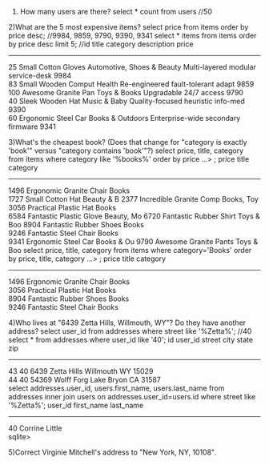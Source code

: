1) How many users are there?
select * count from users //50

2)What are the 5 most expensive items?
select price from items order by price desc;
//9984, 9859, 9790, 9390, 9341
select * items from items order by price desc limit 5;
//id          title                category                    description                         price     
----------  -------------------  --------------------------  ----------------------------------  ----------
25          Small Cotton Gloves  Automotive, Shoes & Beauty  Multi-layered modular service-desk  9984      
83          Small Wooden Comput  Health                      Re-engineered fault-tolerant adapt  9859      
100         Awesome Granite Pan  Toys & Books                Upgradable 24/7 access              9790      
40          Sleek Wooden Hat     Music & Baby                Quality-focused heuristic info-med  9390      
60          Ergonomic Steel Car  Books & Outdoors            Enterprise-wide secondary firmware  9341      


3)What's the cheapest book? (Does that change for "category is exactly 'book'" versus "category contains 'book'"?)
select price, title, category from items where category like '%books%' order by price
   ...> ;
price       title                    category  
----------  -----------------------  ----------
1496        Ergonomic Granite Chair  Books     
1727        Small Cotton Hat         Beauty & B
2377        Incredible Granite Comp  Books, Toy
3056        Practical Plastic Hat    Books     
6584        Fantastic Plastic Glove  Beauty, Mo
6720        Fantastic Rubber Shirt   Toys & Boo
8904        Fantastic Rubber Shoes   Books     
9246        Fantastic Steel Chair    Books     
9341        Ergonomic Steel Car      Books & Ou
9790        Awesome Granite Pants    Toys & Boo
select price, title, category from items where category='Books' order by price, title, category
   ...> ;
price       title                    category  
----------  -----------------------  ----------
1496        Ergonomic Granite Chair  Books     
3056        Practical Plastic Hat    Books     
8904        Fantastic Rubber Shoes   Books     
9246        Fantastic Steel Chair    Books     


4)Who lives at "6439 Zetta Hills, Willmouth, WY"? Do they have another address?
select user_id from addresses where street like '%Zetta%'; //40
select * from addresses where user_id like '40';
id          user_id     street            city        state       zip       
----------  ----------  ----------------  ----------  ----------  ----------
43          40          6439 Zetta Hills  Willmouth   WY          15029     
44          40          54369 Wolff Forg  Lake Bryon  CA          31587   
select addresses.user_id, users.first_name, users.last_name from addresses inner join users on addresses.user_id=users.id where street like '%Zetta%';
user_id     first_name  last_name
----------  ----------  ----------
40          Corrine     Little    
sqlite>

5)Correct Virginie Mitchell's address to "New York, NY, 10108".
